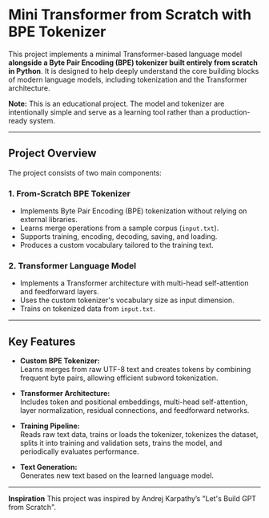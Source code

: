 # Mini Transformer from Scratch with BPE Tokenizer

This project implements a minimal Transformer-based language model **alongside a Byte Pair Encoding (BPE) tokenizer built entirely from scratch in Python**. It is designed to help deeply understand the core building blocks of modern language models, including tokenization and the Transformer architecture.

 **Note:** This is an educational project. The model and tokenizer are intentionally simple and serve as a learning tool rather than a production-ready system.

---

## Project Overview

The project consists of two main components:

### 1. From-Scratch BPE Tokenizer
- Implements Byte Pair Encoding (BPE) tokenization without relying on external libraries.
- Learns merge operations from a sample corpus (`input.txt`).
- Supports training, encoding, decoding, saving, and loading.
- Produces a custom vocabulary tailored to the training text.

### 2. Transformer Language Model
- Implements a Transformer architecture with multi-head self-attention and feedforward layers.
- Uses the custom tokenizer's vocabulary size as input dimension.
- Trains on tokenized data from `input.txt`.


---

## Key Features

- **Custom BPE Tokenizer:**  
  Learns merges from raw UTF-8 text and creates tokens by combining frequent byte pairs, allowing efficient subword tokenization.

- **Transformer Architecture:**  
  Includes token and positional embeddings, multi-head self-attention, layer normalization, residual connections, and feedforward networks.

- **Training Pipeline:**  
  Reads raw text data, trains or loads the tokenizer, tokenizes the dataset, splits it into training and validation sets, trains the model, and periodically evaluates performance.

- **Text Generation:**  
  Generates new text  based on the learned language model.

---

**Inspiration**
This project was inspired by Andrej Karpathy’s "Let's Build GPT from Scratch".
